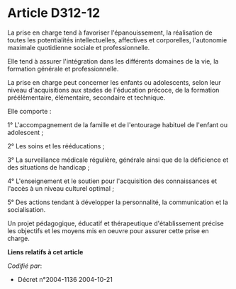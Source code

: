 # Article D312-12

La prise en charge tend à favoriser l'épanouissement, la réalisation de toutes les potentialités intellectuelles, affectives
et corporelles, l'autonomie maximale quotidienne sociale et professionnelle.

Elle tend à assurer l'intégration dans les différents domaines de la vie, la formation générale et professionnelle.

La prise en charge peut concerner les enfants ou adolescents, selon leur niveau d'acquisitions aux stades de l'éducation
précoce, de la formation préélémentaire, élémentaire, secondaire et technique.

Elle comporte :

1° L'accompagnement de la famille et de l'entourage habituel de l'enfant ou adolescent ;

2° Les soins et les rééducations ;

3° La surveillance médicale régulière, générale ainsi que de la déficience et des situations de handicap ;

4° L'enseignement et le soutien pour l'acquisition des connaissances et l'accès à un niveau culturel optimal ;

5° Des actions tendant à développer la personnalité, la communication et la socialisation.

Un projet pédagogique, éducatif et thérapeutique d'établissement précise les objectifs et les moyens mis en oeuvre pour
assurer cette prise en charge.

**Liens relatifs à cet article**

_Codifié par_:

  - Décret n°2004-1136 2004-10-21
